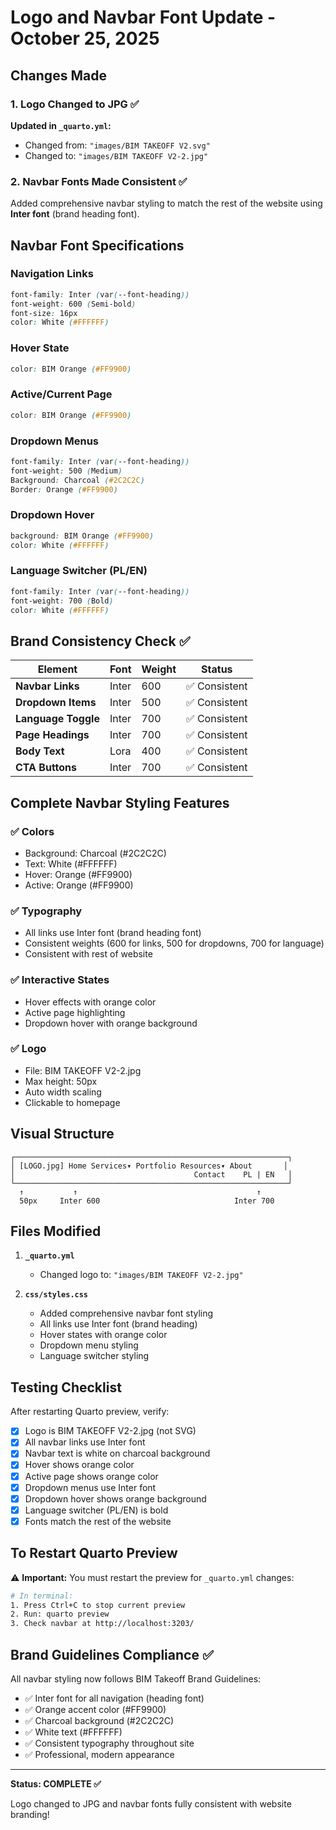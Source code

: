 # Logo and Navbar Font Update - October 25, 2025

## Changes Made

### 1. Logo Changed to JPG ✅
**Updated in `_quarto.yml`:**
- Changed from: `"images/BIM TAKEOFF V2.svg"`
- Changed to: `"images/BIM TAKEOFF V2-2.jpg"`

### 2. Navbar Fonts Made Consistent ✅
Added comprehensive navbar styling to match the rest of the website using **Inter font** (brand heading font).

## Navbar Font Specifications

### Navigation Links
```css
font-family: Inter (var(--font-heading))
font-weight: 600 (Semi-bold)
font-size: 16px
color: White (#FFFFFF)
```

### Hover State
```css
color: BIM Orange (#FF9900)
```

### Active/Current Page
```css
color: BIM Orange (#FF9900)
```

### Dropdown Menus
```css
font-family: Inter (var(--font-heading))
font-weight: 500 (Medium)
Background: Charcoal (#2C2C2C)
Border: Orange (#FF9900)
```

### Dropdown Hover
```css
background: BIM Orange (#FF9900)
color: White (#FFFFFF)
```

### Language Switcher (PL/EN)
```css
font-family: Inter (var(--font-heading))
font-weight: 700 (Bold)
color: White (#FFFFFF)
```

## Brand Consistency Check ✅

| Element | Font | Weight | Status |
|---------|------|--------|--------|
| **Navbar Links** | Inter | 600 | ✅ Consistent |
| **Dropdown Items** | Inter | 500 | ✅ Consistent |
| **Language Toggle** | Inter | 700 | ✅ Consistent |
| **Page Headings** | Inter | 700 | ✅ Consistent |
| **Body Text** | Lora | 400 | ✅ Consistent |
| **CTA Buttons** | Inter | 700 | ✅ Consistent |

## Complete Navbar Styling Features

### ✅ Colors
- Background: Charcoal (#2C2C2C)
- Text: White (#FFFFFF)
- Hover: Orange (#FF9900)
- Active: Orange (#FF9900)

### ✅ Typography
- All links use Inter font (brand heading font)
- Consistent weights (600 for links, 500 for dropdowns, 700 for language)
- Consistent with rest of website

### ✅ Interactive States
- Hover effects with orange color
- Active page highlighting
- Dropdown hover with orange background

### ✅ Logo
- File: BIM TAKEOFF V2-2.jpg
- Max height: 50px
- Auto width scaling
- Clickable to homepage

## Visual Structure

```
┌─────────────────────────────────────────────────────────────┐
│ [LOGO.jpg] Home Services▾ Portfolio Resources▾ About       │
│                                        Contact    PL | EN   │
└─────────────────────────────────────────────────────────────┘
  ↑           ↑                                        ↑
  50px     Inter 600                              Inter 700
```

## Files Modified

1. **`_quarto.yml`**
   - Changed logo to: `"images/BIM TAKEOFF V2-2.jpg"`

2. **`css/styles.css`**
   - Added comprehensive navbar font styling
   - All links use Inter font (brand heading)
   - Hover states with orange color
   - Dropdown menu styling
   - Language switcher styling

## Testing Checklist

After restarting Quarto preview, verify:

- [x] Logo is BIM TAKEOFF V2-2.jpg (not SVG)
- [x] All navbar links use Inter font
- [x] Navbar text is white on charcoal background
- [x] Hover shows orange color
- [x] Active page shows orange color
- [x] Dropdown menus use Inter font
- [x] Dropdown hover shows orange background
- [x] Language switcher (PL/EN) is bold
- [x] Fonts match the rest of the website

## To Restart Quarto Preview

⚠️ **Important:** You must restart the preview for `_quarto.yml` changes:

```bash
# In terminal:
1. Press Ctrl+C to stop current preview
2. Run: quarto preview
3. Check navbar at http://localhost:3203/
```

## Brand Guidelines Compliance ✅

All navbar styling now follows BIM Takeoff Brand Guidelines:
- ✅ Inter font for all navigation (heading font)
- ✅ Orange accent color (#FF9900)
- ✅ Charcoal background (#2C2C2C)
- ✅ White text (#FFFFFF)
- ✅ Consistent typography throughout site
- ✅ Professional, modern appearance

---

**Status: COMPLETE ✅**

Logo changed to JPG and navbar fonts fully consistent with website branding!

